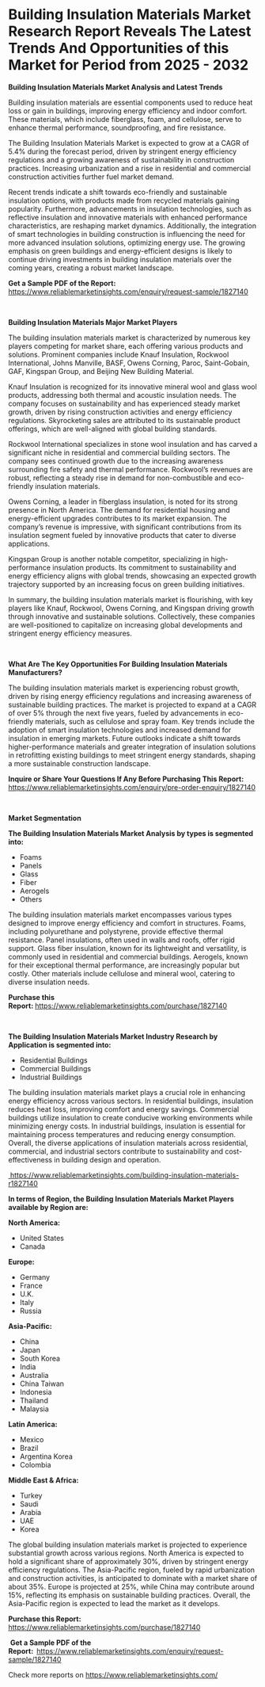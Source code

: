 <p><h1>Building Insulation Materials Market Research Report Reveals The Latest Trends And Opportunities of this Market for Period from 2025 - 2032</h1></p><p><strong>Building Insulation Materials Market Analysis and Latest Trends</strong></p>
<p><p>Building insulation materials are essential components used to reduce heat loss or gain in buildings, improving energy efficiency and indoor comfort. These materials, which include fiberglass, foam, and cellulose, serve to enhance thermal performance, soundproofing, and fire resistance. </p><p>The Building Insulation Materials Market is expected to grow at a CAGR of 5.4% during the forecast period, driven by stringent energy efficiency regulations and a growing awareness of sustainability in construction practices. Increasing urbanization and a rise in residential and commercial construction activities further fuel market demand. </p><p>Recent trends indicate a shift towards eco-friendly and sustainable insulation options, with products made from recycled materials gaining popularity. Furthermore, advancements in insulation technologies, such as reflective insulation and innovative materials with enhanced performance characteristics, are reshaping market dynamics. Additionally, the integration of smart technologies in building construction is influencing the need for more advanced insulation solutions, optimizing energy use. The growing emphasis on green buildings and energy-efficient designs is likely to continue driving investments in building insulation materials over the coming years, creating a robust market landscape.</p></p>
<p><strong>Get a Sample PDF of the Report:&nbsp;</strong> <a href="https://www.reliablemarketinsights.com/enquiry/request-sample/1827140?utm_campaign=2609&utm_medium=2&utm_source=Github&utm_content=ia&utm_term=02042025&utm_id=building-insulation-materials">https://www.reliablemarketinsights.com/enquiry/request-sample/1827140</a></p>
<p>&nbsp;</p>
<p><strong>Building Insulation Materials Major Market Players</strong></p>
<p><p>The building insulation materials market is characterized by numerous key players competing for market share, each offering various products and solutions. Prominent companies include Knauf Insulation, Rockwool International, Johns Manville, BASF, Owens Corning, Paroc, Saint-Gobain, GAF, Kingspan Group, and Beijing New Building Material.</p><p>Knauf Insulation is recognized for its innovative mineral wool and glass wool products, addressing both thermal and acoustic insulation needs. The company focuses on sustainability and has experienced steady market growth, driven by rising construction activities and energy efficiency regulations. Skyrocketing sales are attributed to its sustainable product offerings, which are well-aligned with global building standards.</p><p>Rockwool International specializes in stone wool insulation and has carved a significant niche in residential and commercial building sectors. The company sees continued growth due to the increasing awareness surrounding fire safety and thermal performance. Rockwool’s revenues are robust, reflecting a steady rise in demand for non-combustible and eco-friendly insulation materials.</p><p>Owens Corning, a leader in fiberglass insulation, is noted for its strong presence in North America. The demand for residential housing and energy-efficient upgrades contributes to its market expansion. The company’s revenue is impressive, with significant contributions from its insulation segment fueled by innovative products that cater to diverse applications.</p><p>Kingspan Group is another notable competitor, specializing in high-performance insulation products. Its commitment to sustainability and energy efficiency aligns with global trends, showcasing an expected growth trajectory supported by an increasing focus on green building initiatives.</p><p>In summary, the building insulation materials market is flourishing, with key players like Knauf, Rockwool, Owens Corning, and Kingspan driving growth through innovative and sustainable solutions. Collectively, these companies are well-positioned to capitalize on increasing global developments and stringent energy efficiency measures.</p></p>
<p>&nbsp;</p>
<p><strong>What Are The Key Opportunities For Building Insulation Materials Manufacturers?</strong></p>
<p><p>The building insulation materials market is experiencing robust growth, driven by rising energy efficiency regulations and increasing awareness of sustainable building practices. The market is projected to expand at a CAGR of over 5% through the next five years, fueled by advancements in eco-friendly materials, such as cellulose and spray foam. Key trends include the adoption of smart insulation technologies and increased demand for insulation in emerging markets. Future outlooks indicate a shift towards higher-performance materials and greater integration of insulation solutions in retrofitting existing buildings to meet stringent energy standards, shaping a more sustainable construction landscape.</p></p>
<p><strong>Inquire or Share Your Questions If Any Before Purchasing This Report:</strong> <a href="https://www.reliablemarketinsights.com/enquiry/pre-order-enquiry/1827140?utm_campaign=2609&utm_medium=2&utm_source=Github&utm_content=ia&utm_term=02042025&utm_id=building-insulation-materials">https://www.reliablemarketinsights.com/enquiry/pre-order-enquiry/1827140</a></p>
<p>&nbsp;</p>
<p><strong>Market Segmentation</strong></p>
<p><strong>The Building Insulation Materials Market Analysis by types is segmented into:</strong></p>
<p><ul><li>Foams</li><li>Panels</li><li>Glass</li><li>Fiber</li><li>Aerogels</li><li>Others</li></ul></p>
<p><p>The building insulation materials market encompasses various types designed to improve energy efficiency and comfort in structures. Foams, including polyurethane and polystyrene, provide effective thermal resistance. Panel insulations, often used in walls and roofs, offer rigid support. Glass fiber insulation, known for its lightweight and versatility, is commonly used in residential and commercial buildings. Aerogels, known for their exceptional thermal performance, are increasingly popular but costly. Other materials include cellulose and mineral wool, catering to diverse insulation needs.</p></p>
<p><strong>Purchase this Report:&nbsp;</strong><a href="https://www.reliablemarketinsights.com/purchase/1827140?utm_campaign=2609&utm_medium=2&utm_source=Github&utm_content=ia&utm_term=02042025&utm_id=building-insulation-materials">https://www.reliablemarketinsights.com/purchase/1827140</a></p>
<p>&nbsp;</p>
<p><strong>The Building Insulation Materials Market Industry Research by Application is segmented into:</strong></p>
<p><ul><li>Residential Buildings</li><li>Commercial Buildings</li><li>Industrial Buildings</li></ul></p>
<p><p>The building insulation materials market plays a crucial role in enhancing energy efficiency across various sectors. In residential buildings, insulation reduces heat loss, improving comfort and energy savings. Commercial buildings utilize insulation to create conducive working environments while minimizing energy costs. In industrial buildings, insulation is essential for maintaining process temperatures and reducing energy consumption. Overall, the diverse applications of insulation materials across residential, commercial, and industrial sectors contribute to sustainability and cost-effectiveness in building design and operation.</p></p>
<p><a href="https://www.reliablemarketinsights.com/building-insulation-materials-r1827140?utm_campaign=2609&utm_medium=2&utm_source=Github&utm_content=ia&utm_term=02042025&utm_id=building-insulation-materials">&nbsp;https://www.reliablemarketinsights.com/building-insulation-materials-r1827140</a></p>
<p><strong>In terms of Region, the Building Insulation Materials Market Players available by Region are:</strong></p>
<p>
    <p> <strong> North America: </strong>
        <ul>
            <li>United States</li>
            <li>Canada</li>
        </ul>
        </p> 
    <p> <strong> Europe: </strong>
        <ul>
            <li>Germany</li>
            <li>France</li>
            <li>U.K.</li>
            <li>Italy</li>
            <li>Russia</li>
        </ul>
        </p> 
    <p> <strong> Asia-Pacific: </strong>
        <ul>
            <li>China</li>
            <li>Japan</li>
            <li>South Korea</li>
            <li>India</li>
            <li>Australia</li>
            <li>China Taiwan</li>
            <li>Indonesia</li>
            <li>Thailand</li>
            <li>Malaysia</li>
        </ul>
        </p> 
    <p> <strong> Latin America: </strong>
        <ul>
            <li>Mexico</li>
            <li>Brazil</li>
            <li>Argentina Korea</li>
            <li>Colombia</li>
        </ul>
        </p> 
    <p> <strong> Middle East & Africa: </strong>
        <ul>
            <li>Turkey</li>
            <li>Saudi</li>
            <li>Arabia</li>
            <li>UAE</li>
            <li>Korea</li>
        </ul>
    </p>
    </p>
<p><p>The global building insulation materials market is projected to experience substantial growth across various regions. North America is expected to hold a significant share of approximately 30%, driven by stringent energy efficiency regulations. The Asia-Pacific region, fueled by rapid urbanization and construction activities, is anticipated to dominate with a market share of about 35%. Europe is projected at 25%, while China may contribute around 15%, reflecting its emphasis on sustainable building practices. Overall, the Asia-Pacific region is expected to lead the market as it develops.</p></p>
<p><strong>Purchase this Report: </strong><a href="https://www.reliablemarketinsights.com/purchase/1827140?utm_campaign=2609&utm_medium=2&utm_source=Github&utm_content=ia&utm_term=02042025&utm_id=building-insulation-materials">https://www.reliablemarketinsights.com/purchase/1827140</a></p>
<p>&nbsp;<strong>Get a Sample PDF of the Report:&nbsp;&nbsp;</strong><a href="https://www.reliablemarketinsights.com/enquiry/request-sample/1827140?utm_campaign=2609&utm_medium=2&utm_source=Github&utm_content=ia&utm_term=02042025&utm_id=building-insulation-materials">https://www.reliablemarketinsights.com/enquiry/request-sample/1827140</a></p>
<p><strong></strong></p>
<p>Check more reports on <a href="https://www.reliablemarketinsights.com/?utm_campaign=2609&utm_medium=2&utm_source=Github&utm_content=ia&utm_term=02042025&utm_id=building-insulation-materials">https://www.reliablemarketinsights.com/</a></p>